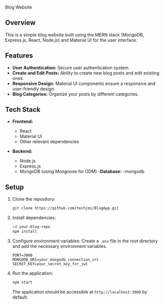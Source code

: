 
Blog Website
## Overview
This is a simple blog website built using the MERN stack (MongoDB, Express.js, React, Node.js) and Material UI for the user interface.
## Features

- **User Authentication:** Secure user authentication system.
- **Create and Edit Posts:** Ability to create new blog posts and edit existing ones.
- **Responsive Design:** Material UI components ensure a responsive and user-friendly design.
- **Blog Categories:** Organize your posts by different categories.

## Tech Stack

- **Frontend:**
  - React
  - Material UI
  - Other relevant dependencies

- **Backend:**
  - Node.js
  - Express.js
  - MongoDB (using Mongoose for ODM)
  -**Database:**
    -mongodb

## Setup

1. Clone the repository:

   ```bash
   git clone https://github.com/techjmi/BlogApp.git
   ```

2. Install dependencies:

   ```bash
   cd your-blog-repo
   npm install
   ```
3. Configure environment variables:
   Create a `.env` file in the root directory and add the necessary environment variables.
   ```env
   PORT=3000
   MONGODB_URI=your_mongodb_connection_uri
   SECRET_KEY=your_secret_key_for_jwt
   ```
4. Run the application:

   ```bash
   npm start
   ```
   The application should be accessible at `http://localhost:3000` by default.
